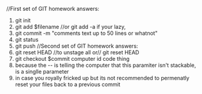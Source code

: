 //First set of GIT homework answers:
1. git init
2. git add $filename //or git add -a if your lazy, 
3. git commit -m "comments text up to 50 lines or whatnot"
4. git status
5. git push
//Second set of GIT homework answers:
1. git reset HEAD //to unstage all or// git reset HEAD <filename>
2. git checkout $commit computer id code thing
3. because the -- is telling the computer that this paramiter isn't stackable, is a singlle parameter
4. in case you royally fricked up but its not recommended to permenatly reset your files back to a previous commit
